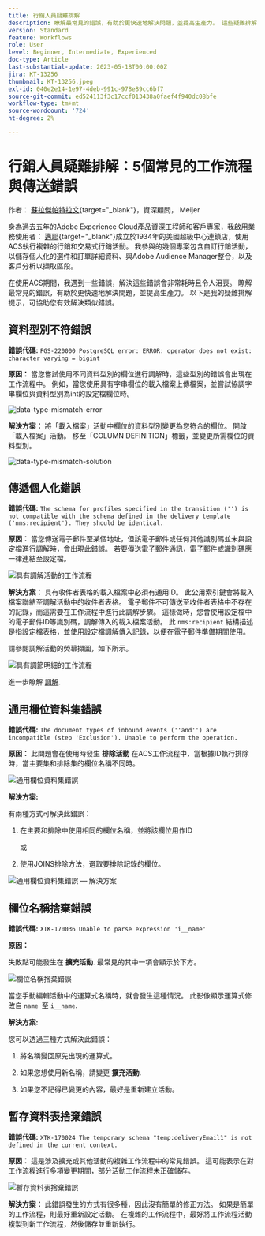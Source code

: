 ```yaml
---
title: 行銷人員疑難排解
description: 瞭解最常見的錯誤，有助於更快速地解決問題，並提高生產力。 這些疑難排解提示可協助您有效解決類似錯誤。
version: Standard
feature: Workflows
role: User
level: Beginner, Intermediate, Experienced
doc-type: Article
last-substantial-update: 2023-05-18T00:00:00Z
jira: KT-13256
thumbnail: KT-13256.jpeg
exl-id: 040e2e14-1e97-4deb-991c-978e89cc6bf7
source-git-commit: ed524113f3c17ccf013438a0faef4f940dc08bfe
workflow-type: tm+mt
source-wordcount: '724'
ht-degree: 2%

---
```


# 行銷人員疑難排解：5個常見的工作流程與傳送錯誤

作者： [蘇拉傑帕特拉文](https://www.linkedin.com/in/suraj-p-51612053/){target="_blank"}，資深顧問， Meijer

身為過去五年的Adobe Experience Cloud產品資深工程師和客戶專家，我啟用業務使用者： [邁耶](https://www.meijer.com/){target="_blank"}成立於1934年的美國超級中心連鎖店，使用ACS執行複雜的行銷和交易式行銷活動。 我參與的幾個專案包含自訂行銷活動，以儲存個人化的選件和訂單詳細資料、與Adobe Audience Manager整合，以及客戶分析以擷取區段。


在使用ACS期間，我遇到一些錯誤，解決這些錯誤會非常耗時且令人沮喪。 瞭解最常見的錯誤，有助於更快速地解決問題，並提高生產力。 以下是我的疑難排解提示，可協助您有效解決類似錯誤。

## 資料型別不符錯誤

**錯誤代碼:**
`PGS-220000 PostgreSQL error: ERROR: operator does not exist: character varying = bigint`

**原因：**
當您嘗試使用不同資料型別的欄位進行調解時，這些型別的錯誤會出現在工作流程中。 例如，當您使用具有字串欄位的載入檔案上傳檔案，並嘗試協調字串欄位與資料型別為int的設定檔欄位時。

![data-type-mismatch-error](/help/assets/kt-13256/data-type-mismatch.png)

**解決方案：**
將「載入檔案」活動中欄位的資料型別變更為您符合的欄位。 開啟「載入檔案」活動。 移至「COLUMN DEFINITION」標籤，並變更所需欄位的資料型別。


![data-type-mismatch-solution](/help/assets/kt-13256/data-type-mismatch-solution.png)

## 傳遞個人化錯誤

**錯誤代碼:**
`The schema for profiles specified in the transition ('') is not compatible with the schema defined in the delivery template ('nms:recipient'). They should be identical.`

**原因：**
當您傳送電子郵件至某個地址，但該電子郵件或任何其他識別碼並未與設定檔進行調解時，會出現此錯誤。 若要傳送電子郵件通訊，電子郵件或識別碼應一律連結至設定檔。

![具有調解活動的工作流程](/help/assets/kt-13256/del-persn-error-wf.png)

**解決方案：**
具有收件者表格的載入檔案中必須有通用ID。 此公用索引鍵會將載入檔案聯結至調解活動中的收件者表格。 電子郵件不可傳送至收件者表格中不存在的記錄，而這需要在工作流程中進行此調解步驟。 這樣做時，您會使用設定檔中的電子郵件ID等識別碼，調解傳入的載入檔案活動。 此 `nms:recipient` 結構描述是指設定檔表格，並使用設定檔調解傳入記錄，以便在電子郵件準備期間使用。

請參閱調解活動的熒幕擷圖，如下所示。

![具有調節明細的工作流程](/help/assets/kt-13256/del-persn-error-wf-solution.png)

進一步瞭解 [調解](https://experienceleague.adobe.com/docs/campaign-standard/using/managing-processes-and-data/data-management-activities/reconciliation.html?lang=en).

## 通用欄位資料集錯誤

**錯誤代碼:**
`The document types of inbound events (''and'') are incompatible (step 'Exclusion'). Unable to perform the operation. `

**原因：**
此問題會在使用時發生 **排除活動** 在ACS工作流程中，當根據ID執行排除時，當主要集和排除集的欄位名稱不同時。


![通用欄位資料集錯誤](/help/assets/kt-13256/dataset-error.png)

**解決方案:**

有兩種方式可解決此錯誤：

1. 在主要和排除中使用相同的欄位名稱，並將該欄位用作ID

   或

2. 使用JOINS排除方法，選取要排除記錄的欄位。

![通用欄位資料集錯誤 — 解決方案 ](/help/assets/kt-13256/dataset-error-solution.png)

## 欄位名稱捨棄錯誤

**錯誤代碼:**
`XTK-170036 Unable to parse expression 'i__name'`

**原因：**

失敗點可能發生在 **擴充活動**. 最常見的其中一項會顯示於下方。

![欄位名稱捨棄錯誤](/help/assets/kt-13256/field-name-dropped-error.png)

當您手動編輯活動中的運算式名稱時，就會發生這種情況。 此影像顯示運算式修改自 `name `至 `i__name`.

**解決方案:**

您可以透過三種方式解決此錯誤：

1. 將名稱變回原先出現的運算式。

2. 如果您想使用新名稱，請變更 **擴充活動**.

3. 如果您不記得已變更的內容，最好是重新建立活動。

## 暫存資料表捨棄錯誤 

**錯誤代碼:**
`XTK-170024 The temporary schema "temp:deliveryEmail1" is not defined in the current context.`

**原因：**
這是涉及擴充或其他活動的複雜工作流程中的常見錯誤。 這可能表示在對工作流程進行多項變更期間，部分活動工作流程未正確儲存。

![暫存資料表捨棄錯誤 ](/help/assets/kt-13256/temp-table-dropped-error.png)

**解決方案：**
此錯誤發生的方式有很多種，因此沒有簡單的修正方法。 如果是簡單的工作流程，則最好重新設定活動。 在複雜的工作流程中，最好將工作流程活動複製到新工作流程，然後儲存並重新執行。
